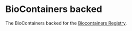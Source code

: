 BioContainers backed
=====================================================

The BioContainers backed for the [Biocontainers Registry](http://biocontainers.pro/registry). 